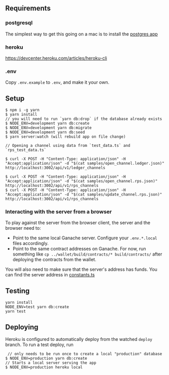 ## Requirements

### postgresql

The simplest way to get this going on a mac is to install the [postgres app](https://postgresapp.com)

### heroku

https://devcenter.heroku.com/articles/heroku-cli

### .env

Copy `.env.example` to `.env`, and make it your own.

## Setup

```
$ npm i -g yarn
$ yarn install
// you will need to run `yarn db:drop` if the database already exists
$ NODE_ENV=development yarn db:create
$ NODE_ENV=development yarn db:migrate
$ NODE_ENV=development yarn db:seed
$ yarn server:watch (will rebuild app on file change)

// Opening a channel using data from `test_data.ts` and `rps_test_data.ts`

$ curl -X POST -H "Content-Type: application/json" -H "Accept:application/json" -d "$(cat samples/open_channel.ledger.json)" http://localhost:3002/api/v1/ledger_channels

$ curl -X POST -H "Content-Type: application/json" -H "Accept:application/json" -d "$(cat samples/open_channel.rps.json)" http://localhost:3002/api/v1/rps_channels
$ curl -X POST -H "Content-Type: application/json" -H "Accept:application/json" -d "$(cat samples/update_channel.rps.json)" http://localhost:3002/api/v1/rps_channels
```

### Interacting with the server from a browser

To play against the server from the browser client, the server and the browser need to:

- Point to the same local Ganache server. Configure your `.env.*.local` files accordingly.
- Point to the same contract addresses on Ganache. For now, run something like `cp ../wallet/build/contracts/* build/contracts/` after deploying the contracts from the wallet.

You will also need to make sure that the server's address has funds. You can find the server address in [constants.ts](https://github.com/magmo/node-bot/blob/master/src/constants.ts)

## Testing

```
yarn install
NODE_ENV=test yarn db:create
yarn test
```

## Deploying

Heroku is configured to automatically deploy from the watched `deploy` branch.
To run a test deploy, run

```
 // only needs to be run once to create a local "production" database
$ NODE_ENV=production yarn db:create
// Starts a local server serving the app
$ NODE_ENV=production heroku local
```
